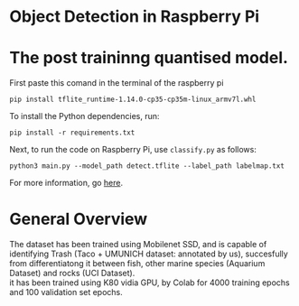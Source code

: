 # Object Detection in Raspberry Pi
# The post traininng quantised model.
First paste this comand in the terminal of the raspberry pi 
```
pip install tflite_runtime-1.14.0-cp35-cp35m-linux_armv7l.whl
```
To install the Python dependencies, run:
```
pip install -r requirements.txt
```

Next, to run the code on Raspberry Pi, use `classify.py` as follows:

```
python3 main.py --model_path detect.tflite --label_path labelmap.txt
```

For more information, go [here](https://www.tensorflow.org/lite/models/object_detection/overview).

# General Overview
The dataset has been trained using Mobilenet SSD, and is capable of identifying Trash (Taco + UMUNICH dataset: annotated by us), succesfully from differentiatong it between fish, other marine species (Aquarium Dataset) and rocks (UCI Dataset).  
it has been trained using K80 vidia GPU, by Colab for 4000 training epochs and 100 validation set epochs.